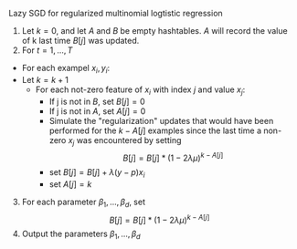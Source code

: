Lazy SGD for regularized multinomial logtistic regression

1. Let $k = 0$, and let $A$ and $B$ be empty hashtables. $A$ will record the value of k last time $B[j]$ was updated.
2. For $t=1,...,T$
- For each exampel $x_i, y_i$:
- Let $k=k+1$
	 - For each not-zero feature of $x_i$ with index $j$ and value $x_j$:
		 - If j is not in $B$, set $B[j]=0$
		 - If j is not in $A$, set $A[j]=0$
		 - Simulate the "regularization" updates that would have been performed for the $k-A[j]$ examples since the last time a non-zero $x_j$ was encountered by setting $$B[j] = B[j]*(1-2\lambda\mu)^{k-A[j]}$$
		 - set $B[j] = B[j]+\lambda(y-p)x_i$
		 - set $A[j]=k$
3. For each parameter $\beta_1,...,\beta_d$, set $$B[j] = B[j]*(1-2\lambda\mu)^{k-A[j]}$$
4. Output the parameters $\beta_1,...,\beta_d$
